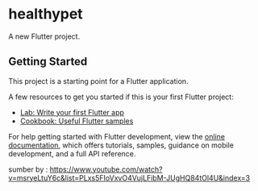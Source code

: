 # healthypet

A new Flutter project.

## Getting Started

This project is a starting point for a Flutter application.

A few resources to get you started if this is your first Flutter project:

- [Lab: Write your first Flutter app](https://docs.flutter.dev/get-started/codelab)
- [Cookbook: Useful Flutter samples](https://docs.flutter.dev/cookbook)

For help getting started with Flutter development, view the
[online documentation](https://docs.flutter.dev/), which offers tutorials,
samples, guidance on mobile development, and a full API reference.

sumber by : https://www.youtube.com/watch?v=msryeLtuY6c&list=PLxs5FIoVxvO4VujLFibM-JUgHQ84tOl4U&index=3
